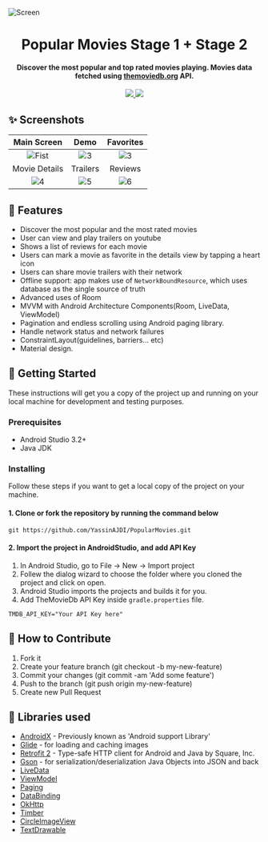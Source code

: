 ![Screen](https://raw.githubusercontent.com/YassinAJDI/PopularMovies/master/screenshots/mockup.png)
<h1 align="center">Popular Movies Stage 1 + Stage 2</h1>
<h4 align="center">
	Discover the most popular and top rated movies playing. Movies data fetched using <a href="https://www.themoviedb.org/">themoviedb.org</a> API.
</h4>
<p align="center">
	<a href="./LICENSE">
		<img src="https://img.shields.io/github/license/mashape/apistatus.svg" />
	</a>
	<a class="badge-align" href="https://www.codacy.com/app/YassinAJDI/PopularMovies?utm_source=github.com&amp;utm_medium=referral&amp;utm_content=YassinAJDI/PopularMovies&amp;utm_campaign=Badge_Grade">
		<img src="https://api.codacy.com/project/badge/Grade/7ead85c7910f423d9ecea73041b8dbcf"/>
	</a>
</p>

## ✨ Screenshots
| Main Screen | Demo |  Favorites |
|:-:|:-:|:-:|
| ![Fist](screenshots/Screenshot_1.jpg?raw=true) | ![3](screenshots/demo_gif.gif?raw=true) | ![3](screenshots/Screenshot_2.jpg?raw=true) |
| Movie Details | Trailers |  Reviews |
| ![4](screenshots/Screenshot_3.jpg?raw=true) | ![5](screenshots/Screenshot_5.jpg?raw=true) | ![6](screenshots/Screenshot_4.jpg?raw=true) |

## 🌟 Features
*   Discover the most popular and the most rated movies
*   User can view and play trailers on youtube 
*   Shows a list of reviews for each movie
*   Users can mark a movie as favorite in the details view by tapping a heart icon 
*   Users can share movie trailers with their network
*   Offline support: app makes use of `NetworkBoundResource`, which uses database as the single source of truth
*   Advanced uses of Room
*   MVVM with Android Architecture Components(Room, LiveData, ViewModel)
*   Pagination and endless scrolling using Android paging library.
*   Handle network status and network failures
*   ConstraintLayout(guidelines, barriers... etc)
*   Material design.

## 🚀 Getting Started
These instructions will get you a copy of the project up and running on your local machine for development and testing purposes.

### Prerequisites
*   Android Studio 3.2+
*   Java JDK

### Installing
Follow these steps if you want to get a local copy of the project on your machine.

#### 1. Clone or fork the repository by running the command below	
```
git https://github.com/YassinAJDI/PopularMovies.git
```

#### 2. Import the project in AndroidStudio, and add API Key
1.  In Android Studio, go to File -> New -> Import project
2.  Follew the dialog wizard to choose the folder where you cloned the project and click on open.
3.  Android Studio imports the projects and builds it for you.
4.  Add TheMovieDb API Key inside `gradle.properties` file.

```
TMDB_API_KEY="Your API Key here"
```

## 🤝 How to Contribute
1.  Fork it
2.  Create your feature branch (git checkout -b my-new-feature)
3.  Commit your changes (git commit -am 'Add some feature')
4.  Push to the branch (git push origin my-new-feature)
5.  Create new Pull Request

## 📃 Libraries used
*   [AndroidX](https://developer.android.com/jetpack/androidx/) - Previously known as 'Android support Library'
*   [Glide](https://github.com/bumptech/glide) - for loading and caching images 
*   [Retrofit 2](https://github.com/square/retrofit) - Type-safe HTTP client for Android and Java by Square, Inc. 
*   [Gson](https://github.com/google/gson) - for serialization/deserialization Java Objects into JSON and back
*   [LiveData](https://developer.android.com/topic/libraries/architecture/livedata)
*   [ViewModel](https://developer.android.com/topic/libraries/architecture/viewmodel)
*   [Paging](https://developer.android.com/topic/libraries/architecture/paging/)
*   [DataBinding](https://developer.android.com/topic/libraries/data-binding/)
*   [OkHttp](https://github.com/square/okhttp)
*   [Timber](https://github.com/JakeWharton/timber)
*   [CircleImageView](https://github.com/hdodenhof/CircleImageView)
*   [TextDrawable](https://github.com/amulyakhare/TextDrawable)
